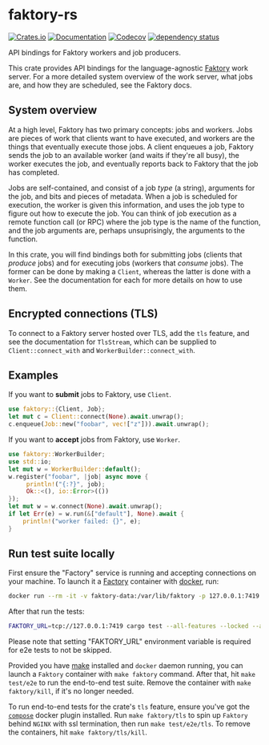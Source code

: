 # faktory-rs

[![Crates.io](https://img.shields.io/crates/v/faktory.svg)](https://crates.io/crates/faktory)
[![Documentation](https://docs.rs/faktory/badge.svg)](https://docs.rs/faktory/)
[![Codecov](https://codecov.io/github/jonhoo/faktory-rs/coverage.svg?branch=master)](https://codecov.io/gh/jonhoo/faktory-rs)
[![dependency status](https://deps.rs/repo/github/jonhoo/faktory-rs/status.svg)](https://deps.rs/repo/github/jonhoo/faktory-rs)

API bindings for Faktory workers and job producers.

This crate provides API bindings for the language-agnostic
[Faktory](https://github.com/contribsys/faktory) work server. For a more detailed system
overview of the work server, what jobs are, and how they are scheduled, see the Faktory docs.

## System overview

At a high level, Faktory has two primary concepts: jobs and workers. Jobs are pieces of work
that clients want to have executed, and workers are the things that eventually execute those
jobs. A client enqueues a job, Faktory sends the job to an available worker (and waits if
they're all busy), the worker executes the job, and eventually reports back to Faktory that the
job has completed.

Jobs are self-contained, and consist of a job _type_ (a string), arguments for the job, and
bits and pieces of metadata. When a job is scheduled for execution, the worker is given this
information, and uses the job type to figure out how to execute the job. You can think of job
execution as a remote function call (or RPC) where the job type is the name of the function,
and the job arguments are, perhaps unsuprisingly, the arguments to the function.

In this crate, you will find bindings both for submitting jobs (clients that _produce_ jobs)
and for executing jobs (workers that _consume_ jobs). The former can be done by making a
`Client`, whereas the latter is done with a `Worker`. See the documentation for each for
more details on how to use them.

## Encrypted connections (TLS)

To connect to a Faktory server hosted over TLS, add the `tls` feature, and see the
documentation for `TlsStream`, which can be supplied to `Client::connect_with` and
`WorkerBuilder::connect_with`.

## Examples

If you want to **submit** jobs to Faktory, use `Client`.

```rust
use faktory::{Client, Job};
let mut c = Client::connect(None).await.unwrap();
c.enqueue(Job::new("foobar", vec!["z"])).await.unwrap();
```

If you want to **accept** jobs from Faktory, use `Worker`.

```rust
use faktory::WorkerBuilder;
use std::io;
let mut w = WorkerBuilder::default();
w.register("foobar", |job| async move {
     println!("{:?}", job);
     Ok::<(), io::Error>(())
});
let mut w = w.connect(None).await.unwrap();
if let Err(e) = w.run(&["default"], None).await {
    println!("worker failed: {}", e);
}
```

## Run test suite locally

First ensure the "Factory" service is running and accepting connections on your machine.
To launch it a [Factory](https://hub.docker.com/r/contribsys/faktory/) container with [docker](https://docs.docker.com/engine/install/), run:

```bash
docker run --rm -it -v faktory-data:/var/lib/faktory -p 127.0.0.1:7419:7419 -p 127.0.0.1:7420:7420 contribsys/faktory:latest /faktory -b :7419 -w :7420
```

After that run the tests:

```bash
FAKTORY_URL=tcp://127.0.0.1:7419 cargo test --all-features --locked --all-targets
```

Please note that setting "FAKTORY_URL" environment variable is required for e2e tests to not be skipped.

Provided you have [make](https://www.gnu.org/software/make/#download) installed and `docker` daemon running,
you can launch a `Faktory` container with `make faktory` command. After that, hit `make test/e2e` to run the end-to-end test suite.
Remove the container with `make faktory/kill`, if it's no longer needed.

To run end-to-end tests for the crate's `tls` feature, ensure you've got the [`compose`](https://docs.docker.com/compose/install/) docker plugin installed.
Run `make faktory/tls` to spin up `Faktory` behind `NGINX` with ssl termination, then run `make test/e2e/tls`. To remove the containers, hit `make faktory/tls/kill`.
